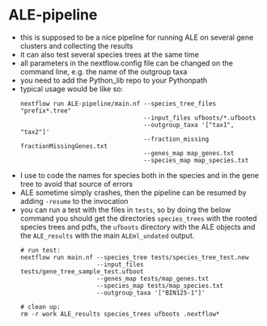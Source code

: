 # ALE-pipeline

- this is supposed to be a nice pipeline for running ALE on several gene clusters and collecting the results
- it can also test several species trees at the same time
- all parameters in the nextflow.config file can be changed on the command line, e.g. the name of the outgroup taxa
- you need to add the Python_lib repo to your Pythonpath
- typical usage would be like so:
  ```
  nextflow run ALE-pipeline/main.nf --species_tree_files "prefix*.tree"
                                    --input_files ufboots/*.ufboots
                                    --outgroup_taxa '["tax1", "tax2"]'
                                    --fraction_missing fractionMissingGenes.txt
                                    --genes_map map_genes.txt
                                    --species_map map_species.txt
  ```
- I use to code the names for species both in the species and in the gene tree to avoid that source of errors
- ALE sometime simply crashes, then the pipeline can be resumed by adding `-resume` to the invocation
- you can run a test with the files in `tests`, so by doing the below command you should get the directories `species_trees` with the rooted species trees and pdfs, the `ufboots` directory with the ALE objects and the `ALE_results` with the main `ALEml_undated` output.
  ```
  # run test:
  nextflow run main.nf --species_tree tests/species_tree_test.new
                       --input_files tests/gene_tree_sample_test.ufboot
                       --genes_map tests/map_genes.txt
                       --species_map tests/map_species.txt
                       --outgroup_taxa '["BIN125-1"]'

  # clean up:
  rm -r work ALE_results species_trees ufboots .nextflow*
  ```
